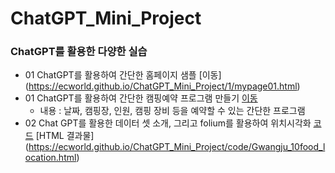 # ChatGPT_Mini_Project

### ChatGPT를 활용한 다양한 실습
* 01 ChatGPT를 활용하여 간단한 홈페이지 샘플 [이동] (https://ecworld.github.io/ChatGPT_Mini_Project/1/mypage01.html)
* 01 ChatGPT를 활용하여 간단한 캠핑예약 프로그램 만들기 [이동](./code/camp_reservation.py)
  * 내용 : 날짜, 캠핑장, 인원, 캠핑 장비 등을 예약할 수 있는 간단한 프로그램
* 02 Chat GPT를 활용한 데이터 셋 소개, 그리고 folium를 활용하여 위치시각화 [코드](./code/Gwangju_food10.html) [HTML 결과물]  (https://ecworld.github.io/ChatGPT_Mini_Project/code/Gwangju_10food_location.html)
